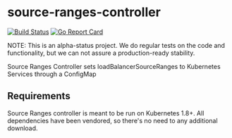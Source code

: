 # source-ranges-controller
[![Build Status](https://travis-ci.org/jeffersongirao/source-ranges-controller.png)](https://travis-ci.org/jeffersongirao/source-ranges-controller)
[![Go Report Card](https://goreportcard.com/badge/jeffersongirao/source-ranges-controller)](https://goreportcard.com/report/jeffersongirao/source-ranges-controller)


NOTE: This is an alpha-status project. We do regular tests on the code and functionality, but we can not assure a production-ready stability.

Source Ranges Controller sets loadBalancerSourceRanges to Kubernetes Services through a ConfigMap

## Requirements
Source Ranges controller is meant to be run on Kubernetes 1.8+.
All dependencies have been vendored, so there's no need to any additional download.